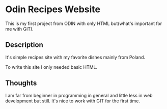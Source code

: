 # Odin Recipes Website
This is my first project from ODIN with only HTML but(what's important for me with GIT).

## Description
It's simple recipes site with my favorite dishes mainly from Poland.

To write this site I only needed basic HTML.

## Thoughts
I am far from beginner in programming in general and little less in web development but still. 
It's nice to work with GIT for the first time.